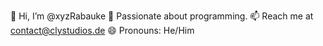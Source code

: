 👋 Hi, I’m @xyzRabauke
👀 Passionate about programming.
📫 Reach me at contact@clystudios.de
😄 Pronouns: He/Him
